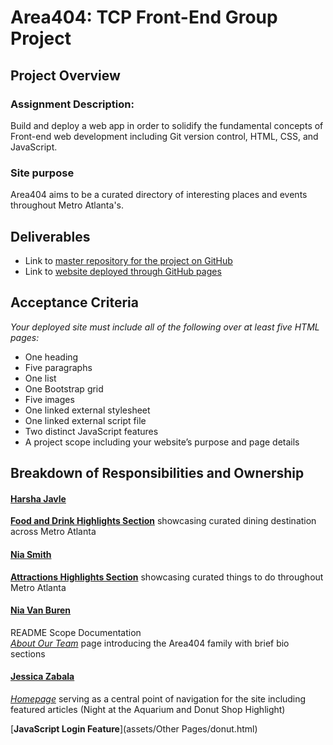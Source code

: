 # Area404: TCP Front-End Group Project

## Project Overview

### Assignment Description:

Build and deploy a web app in order to solidify the fundamental concepts of Front-end web development including Git version control, HTML, CSS, and JavaScript.

### Site purpose

Area404 aims to be a curated directory of interesting places and events throughout Metro Atlanta's.

## Deliverables

- Link to [master repository for the project on GitHub](https://github.com/jesszabala23/Area404)
- Link to [website deployed through GitHub pages](https://jesszabala23.github.io/Area404/)

## Acceptance Criteria

_Your deployed site must include all of the following over at least five HTML pages:_

- One heading
- Five paragraphs
- One list
- One Bootstrap grid
- Five images
- One linked external stylesheet
- One linked external script file
- Two distinct JavaScript features
- A project scope including your website’s purpose and page details

## Breakdown of Responsibilities and Ownership

#### [Harsha Javle](https://github.com/hjavle)

[**Food and Drink Highlights Section**](fooddrink.html) showcasing curated dining destination across Metro Atlanta

#### [Nia Smith](https://github.com/niasmith)

[**Attractions Highlights Section**](attractions.html) showcasing curated things to do throughout Metro Atlanta

#### [Nia Van Buren](https://github.com/nvansturgill)

README Scope Documentation  
[_About Our Team_](about.html) page introducing the Area404 family with brief bio sections

#### [Jessica Zabala](https://github.com/jesszabala23)

[_Homepage_](index.html) serving as a central point of navigation for the site including featured articles (Night at the Aquarium and Donut Shop Highlight)

[**JavaScript Login Feature**](assets/Other Pages/donut.html)
